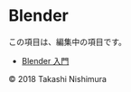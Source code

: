 # Blender

この項目は、編集中の項目です。

* [Blender 入門](https://github.com/TakashiNishimura/Blender/tree/master/introduction)

© 2018 Takashi Nishimura